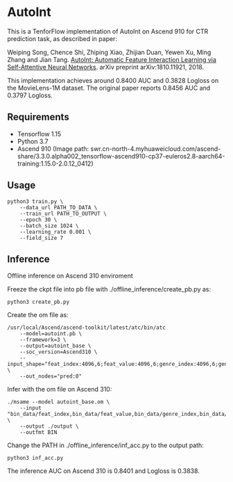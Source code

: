 # AutoInt

This is a TenforFlow implementation of AutoInt on Ascend 910 for CTR prediction task, as described in paper:

Weiping Song, Chence Shi, Zhiping Xiao, Zhijian Duan, Yewen Xu, Ming Zhang and Jian Tang. [AutoInt: Automatic Feature Interaction Learning via Self-Attentive Neural Networks](https://arxiv.org/pdf/1810.11921.pdf). arXiv preprint arXiv:1810.11921, 2018.

This implementation achieves around 0.8400 AUC and 0.3828 Logloss on the MovieLens-1M dataset. The original paper reports 0.8456 AUC and 0.3797 Logloss.

## Requirements

- Tensorflow 1.15
- Python 3.7
- Ascend 910 (Image path: swr.cn-north-4.myhuaweicloud.com/ascend-share/3.3.0.alpha002_tensorflow-ascend910-cp37-euleros2.8-aarch64-training:1.15.0-2.0.12_0412)

## Usage

```
python3 train.py \
	--data_url PATH_TO_DATA \
	--train_url PATH_TO_OUTPUT \
	--epoch 30 \
	--batch_size 1024 \
	--learning_rate 0.001 \
	--field_size 7
```

## Inference

Offline inference on Ascend 310 enviroment

Freeze the ckpt file into pb file with ./offline_inference/create_pb.py as:

```
python3 create_pb.py
```

Create the om file as:

```
/usr/local/Ascend/ascend-toolkit/latest/atc/bin/atc 
	--model=autoint.pb \
	--framework=3 \
	--output=autoint_base \
	--soc_version=Ascend310 \
	--input_shape="feat_index:4096,6;feat_value:4096,6;genre_index:4096,6;genre_value:4096,6" \
	--out_nodes="pred:0"
```

Infer with the om file on Ascend 310:

```
./msame	--model autoint_base.om \
	--input "bin_data/feat_index,bin_data/feat_value,bin_data/genre_index,bin_data/genre_value" \
	--output ./output \
	--outfmt BIN
```

Change the PATH in ./offline_inference/inf_acc.py to the output path:

```
python3 inf_acc.py
```

The inference AUC on Ascend 310 is 0.8401 and Logloss is 0.3838.